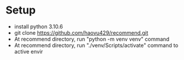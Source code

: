# Setup
- install python 3.10.6
- git clone https://github.com/haovu429/recommend.git
- At recommend directory, run "python -m venv venv" command
- At recommend directory, run "./venv/Scripts/activate" command to active envir